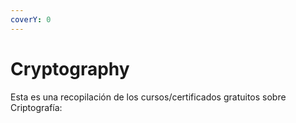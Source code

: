 ```yaml
---
coverY: 0
---
```


# Cryptography

Esta es una recopilación de los cursos/certificados gratuitos sobre Criptografía:

